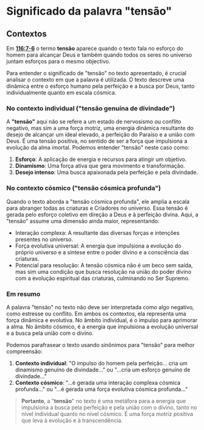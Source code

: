 # Significado da palavra "tensão"

## Contextos

Em **<a href="javascript:showParagraph(116,7,6)">116:7-6</a>** o termo **tensão** aparece quando o texto fala no esforço do homem para alcançar Deus e também quando todos os seres no universo juntam esforços para o mesmo objectivo.

Para entender o significado de "tensão" no texto apresentado, é crucial analisar o contexto em que a palavra é utilizada. O texto descreve uma dinâmica entre o esforço humano pela perfeição e a busca por Deus, tanto individualmente quanto em escala cósmica.

### No contexto individual ("tensão genuína de divindade")

A **"tensão"** aqui não se refere a um estado de nervosismo ou conflito negativo, mas sim a uma força motriz, uma energia dinâmica resultante do desejo de alcançar um ideal elevado, a perfeição do Paraíso e a união com Deus. É uma tensão positiva, no sentido de ser a força que impulsiona a evolução da alma imortal. Podemos entender "tensão" neste caso como:

1. **Esforço**: A aplicação de energia e recursos para atingir um objetivo.
2. **Dinamismo**: Uma força ativa que gera movimento e transformação.
3. **Desejo intenso**: Uma busca apaixonada pela perfeição e pela divindade.
  
### No contexto cósmico ("tensão cósmica profunda")

Quando o texto aborda a "tensão cósmica profunda", ele amplia a escala para abranger todas as criaturas e Criadores no universo. Essa tensão é gerada pelo esforço coletivo em direção a Deus e à perfeição divina. Aqui, a "tensão" assume uma dimensão ainda maior, representando:

* Interação complexa: A resultante das diversas forças e intenções presentes no universo.
* Força evolutiva universal: A energia que impulsiona a evolução do próprio universo e a síntese entre o poder divino e a consciência das criaturas.
* Potencial para resolução: A tensão cósmica não é um beco sem saída, mas sim uma condição que busca resolução na união do poder divino com a evolução espiritual das criaturas, culminando no Ser Supremo.
  
### Em resumo

A palavra "tensão" no texto não deve ser interpretada como algo negativo, como estresse ou conflito. Em ambos os contextos, ela representa uma força dinâmica e evolutiva. No âmbito individual, é o impulso para aprimorar a alma. No âmbito cósmico, é a energia que impulsiona a evolução universal e a busca pela união com o divino.

Podemos parafrasear o texto usando sinônimos para "tensão" para melhor compreensão:

1. **Contexto individual**: "O impulso do homem pela perfeição... cria um dinamismo genuíno de divindade..." ou "...cria um esforço genuíno de divindade..."
2. **Contexto cósmico**: "...é gerada uma interação complexa cósmica profunda..." ou "...é gerada uma força evolutiva cósmica profunda..."

>**Portanto**, a "**tensão**" no texto é uma metáfora para a energia que impulsiona a busca pela perfeição e pela união com o divino, tanto no nível individual quanto no nível cósmico. É uma força motriz positiva que leva à evolução e à transcendência.
